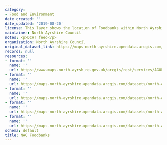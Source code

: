 ```yaml
---
category:
- Food and Environment
date_created: ''
date_updated: '2019-08-20'
license: This layer shows the location of Foodbanks within North Ayrshire.
maintainer: North Ayrshire Council
notes: <p>DCAT feed</p>
organization: North Ayrshire Council
original_dataset_link: https://maps-north-ayrshire.opendata.arcgis.com/maps/north-ayrshire::nac-foodbanks
records: null
resources:
- format: ''
  name: ''
  url: https://www.maps.north-ayrshire.gov.uk/arcgis/rest/services/AGOL/Open_Data_Portal5/FeatureServer/0
- format: ''
  name: ''
  url: https://maps-north-ayrshire.opendata.arcgis.com/datasets/north-ayrshire::nac-foodbanks.geojson?outSR=%7B%22latestWkid%22%3A27700%2C%22wkid%22%3A27700%7D
- format: ''
  name: ''
  url: https://maps-north-ayrshire.opendata.arcgis.com/datasets/north-ayrshire::nac-foodbanks.csv?outSR=%7B%22latestWkid%22%3A27700%2C%22wkid%22%3A27700%7D
- format: ''
  name: ''
  url: https://maps-north-ayrshire.opendata.arcgis.com/datasets/north-ayrshire::nac-foodbanks.kml?outSR=%7B%22latestWkid%22%3A27700%2C%22wkid%22%3A27700%7D
- format: ''
  name: ''
  url: https://maps-north-ayrshire.opendata.arcgis.com/datasets/north-ayrshire::nac-foodbanks.zip?outSR=%7B%22latestWkid%22%3A27700%2C%22wkid%22%3A27700%7D
schema: default
title: NAC Foodbanks
---
```

